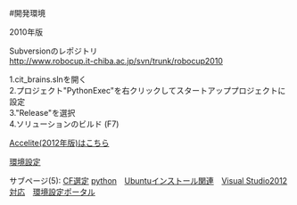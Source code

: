 #開発環境  

2010年版  

Subversionのレポジトリ  
<http://www.robocup.it-chiba.ac.jp/svn/trunk/robocup2010>

 1.cit_brains.slnを開く  
 2.プロジェクト"PythonExec"を右クリックしてスタートアッププロジェクトに設定  
 3."Release"を選択  
 4.ソリューションのビルド (F7)  


[Accelite(2012年版)はこちら](ここにレポジトリのアドレス)  

[環境設定](ここにレポジトリのアドレス)  


サブページ(5): [CF選定](後で) [python](後で)　[Ubuntuインストール関連](山本君のレポジトリアドレス)　[Visual Studio2012対応](後で)　[環境設定ポータル](後で)  
